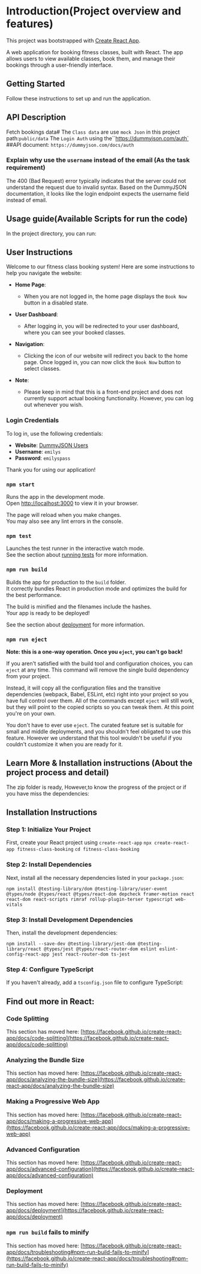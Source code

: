# Introduction(Project overview and features)

This project was bootstrapped with [Create React App](https://github.com/facebook/create-react-app).

A web application for booking fitness classes, built with React. The app allows users to view available classes, book them, and manage their bookings through a user-friendly interface.

## Getting Started

Follow these instructions to set up and run the application.
## API Description

Fetch bookings data#
The `Class data` are use `mock Json` in this project path:`public/data`
The `Login Auth`
using the``https://dummyjson.com/auth`
##API document: `https://dummyjson.com/docs/auth`

### Explain why use the `username` instead of the email (As the task requirement)

The 400 (Bad Request) error typically indicates that the server could not understand the request due to invalid syntax. Based on the DummyJSON documentation, it looks like the login endpoint expects the username field instead of email.

## Usage guide(Available Scripts for run the code)

In the project directory, you can run:
## User Instructions

Welcome to our fitness class booking system! Here are some instructions to help you navigate the website:

- **Home Page**: 
  - When you are not logged in, the home page displays the `Book Now` button in a disabled state.
  
- **User Dashboard**: 
  - After logging in, you will be redirected to your user dashboard, where you can see your booked classes.

- **Navigation**: 
  - Clicking the icon of our website will redirect you back to the home page. Once logged in, you can now click the `Book Now` button to select classes.

- **Note**: 
  - Please keep in mind that this is a front-end project and does not currently support actual booking functionality. However, you can log out whenever you wish.

### Login Credentials

To log in, use the following credentials:

- **Website**: [DummyJSON Users](https://dummyjson.com/users)
- **Username**: `emilys`
- **Password**: `emilyspass`

Thank you for using our application!

### `npm start`

Runs the app in the development mode.\
Open [http://localhost:3000](http://localhost:3000) to view it in your browser.

The page will reload when you make changes.\
You may also see any lint errors in the console.

### `npm test`

Launches the test runner in the interactive watch mode.\
See the section about [running tests](https://facebook.github.io/create-react-app/docs/running-tests) for more information.

### `npm run build`

Builds the app for production to the `build` folder.\
It correctly bundles React in production mode and optimizes the build for the best performance.

The build is minified and the filenames include the hashes.\
Your app is ready to be deployed!

See the section about [deployment](https://facebook.github.io/create-react-app/docs/deployment) for more information.

### `npm run eject`

**Note: this is a one-way operation. Once you `eject`, you can't go back!**

If you aren't satisfied with the build tool and configuration choices, you can `eject` at any time. This command will remove the single build dependency from your project.

Instead, it will copy all the configuration files and the transitive dependencies (webpack, Babel, ESLint, etc) right into your project so you have full control over them. All of the commands except `eject` will still work, but they will point to the copied scripts so you can tweak them. At this point you're on your own.

You don't have to ever use `eject`. The curated feature set is suitable for small and middle deployments, and you shouldn't feel obligated to use this feature. However we understand that this tool wouldn't be useful if you couldn't customize it when you are ready for it.

## Learn More & Installation instructions (About the project process and detail)

The zip folder is ready, However,to know the progress of the project or if you have miss the dependencies:

## Installation Instructions

### Step 1: Initialize Your Project

First, create your React project using
`create-react-app`
`npx create-react-app fitness-class-booking`
`cd fitness-class-booking`

### Step 2: Install Dependencies

Next, install all the necessary dependencies listed in your `package.json`:

`npm install @testing-library/dom @testing-library/user-event @types/node @types/react @types/react-dom depcheck framer-motion react react-dom react-scripts rimraf rollup-plugin-terser typescript web-vitals`

### Step 3: Install Development Dependencies

Then, install the development dependencies:

`npm install --save-dev @testing-library/jest-dom @testing-library/react @types/jest @types/react-router-dom eslint eslint-config-react-app jest react-router-dom ts-jest`

### Step 4: Configure TypeScript

If you haven't already, add a `tsconfig.json` file to configure TypeScript:


## Find out more in React:

### Code Splitting

This section has moved here: [https://facebook.github.io/create-react-app/docs/code-splitting](https://facebook.github.io/create-react-app/docs/code-splitting)

### Analyzing the Bundle Size

This section has moved here: [https://facebook.github.io/create-react-app/docs/analyzing-the-bundle-size](https://facebook.github.io/create-react-app/docs/analyzing-the-bundle-size)

### Making a Progressive Web App

This section has moved here: [https://facebook.github.io/create-react-app/docs/making-a-progressive-web-app](https://facebook.github.io/create-react-app/docs/making-a-progressive-web-app)

### Advanced Configuration

This section has moved here: [https://facebook.github.io/create-react-app/docs/advanced-configuration](https://facebook.github.io/create-react-app/docs/advanced-configuration)

### Deployment

This section has moved here: [https://facebook.github.io/create-react-app/docs/deployment](https://facebook.github.io/create-react-app/docs/deployment)

### `npm run build` fails to minify

This section has moved here: [https://facebook.github.io/create-react-app/docs/troubleshooting#npm-run-build-fails-to-minify](https://facebook.github.io/create-react-app/docs/troubleshooting#npm-run-build-fails-to-minify)

